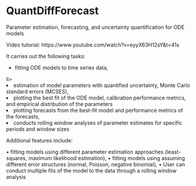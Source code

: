 # QuantDiffForecast
Parameter estimation, forecasting, and uncertainty quantification for ODE models

<p>Video tutorial: https://www.youtube.com/watch?v=eyyX63H12sY&t=41s</p>

<p> It carries out the following tasks: </p> 
<ul>
<li> fitting ODE models to time series data,</ul>li>
<li> estimation of model parameters with quantified uncertainty, Monte Carlo standard errors (MCSES),</li>
<li>	plotting the best fit of the ODE model, calibration performance metrics, and empirical distribution of the parameters </li>
<li> plotting forecasts from the best-fit model and performance metrics of the forecasts,</li>
<li> conducts rolling window analyses of parameter estimates for specific periods and window sizes</li>

</ul>

  Additional features include:

•	fitting models using different parameter estimation approaches (least-squares, maximum likelihood estimation),
•	fitting models using assuming different error structures (normal, Poisson, negative binomial),
•	User can conduct multiple fits of the model to the data through a rolling window analysis 


